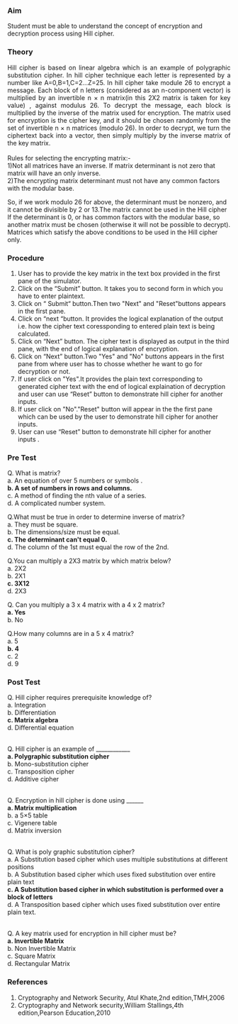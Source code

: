 ### Aim
Student must be able to understand the concept of encryption and decryption process using Hill cipher.
### Theory
<div align="justify">Hill cipher is based on linear algebra which is an example of polygraphic substitution cipher. In hill cipher technique each letter is represented by a number like A=0,B=1,C=2...Z=25. In hill cipher take module 26 to encrypt a message. Each block of n letters (considered as an n-component vector) is multiplied by an invertible n × n matrix(in this 2X2 matrix is taken for key value) , against modulus 26. To decrypt the message, each block is multiplied by the inverse of the matrix used for encryption. The matrix used for encryption is the cipher key, and it should be chosen randomly from the set of invertible n × n matrices (modulo 26). In order to decrypt, we turn the ciphertext back into a vector, then simply multiply by the inverse matrix of the key matrix.</div><br>
Rules for selecting the encrypting matrix:-<br>
1)Not all matrices have an inverse. If matrix determinant is not zero that matrix will have an only inverse.<br>
2)The encrypting matrix determinant must not have any common factors with the modular base.<br>

So, if we work modulo 26 for above, the determinant must be nonzero, and it cannot be divisible by 2 or 13.The matrix cannot be used in the Hill cipher If the determinant is 0, or has common factors with the modular base, so another matrix must be chosen (otherwise it will not be possible to decrypt). Matrices which satisfy the above conditions to be used in the Hill cipher only.</div>
### Procedure
1. User has to provide the key matrix in the text box provided in the first pane of the simulator.<br>
2. Click on the “Submit” button. It takes you to second form in which you have to enter plaintext.<br>
3. Click on “ Submit“ button.Then two "Next" and "Reset"buttons appears in the first pane.<br>
4. Click on “next “button. It provides the logical explanation of the output i.e. how the cipher text coressponding to entered plain text is being calculated.<br>
5. Click on “Next” button. The cipher text is displayed as output in the third pane, with the end of logical explanation of encryption.<br>
6. Click on “Next” button.Two "Yes" and "No" buttons appears in the first pane from where user has to chosse whether he want to go for decryption or not.<br>
7. If user click on "Yes".It provides the plain text corresponding to generated cipher text with the end of logical explaination of decryption and user can use “Reset” button to demonstrate hill cipher for another inputs.<br>
8. If user click on "No"."Reset" button will appear in the the first pane which can be used by the user to demonstrate hill cipher for another inputs.<br>
9. User can use “Reset” button to demonstrate hill cipher for another inputs .<br>
### Pre Test
Q. What is matrix?<br>
a. An equation of over 5 numbers or symbols .<br>
<b>b. A set of numbers in rows and columns.</b><br>
c. A method of finding the nth value of a series.<br>
d. A complicated number system.<br>

Q.What must be true in order to determine inverse of matrix?<br>
a. They must be square.<br>
b. The dimensions/size must be equal.<br>
<b>c. The determinant can't equal 0.</b><br>
d. The column of the 1st must equal the row of the 2nd.<br>

Q.You can multiply a 2X3 matrix by which matrix below?<br>
a. 2X2<br>
b. 2X1<br>
<b>c. 3X12</b><br>
d. 2X3<br>

Q. Can you multiply a 3 x 4 matrix with a 4 x 2 matrix?<br>
<b>a. Yes</b><br>
b. No<br>

Q.How many columns are in a 5 x 4 matrix?<br>
a. 5<br>
<b>b. 4</b><br>
c. 2<br>
d. 9<br>

### Post Test
Q. Hill cipher requires prerequisite knowledge of?<br>
a. Integration<br>
b. Differentiation<br>
<b>c. Matrix algebra</b><br>
d. Differential equation<br><br>

Q. Hill cipher is an example of ____________<br>
<b>a. Polygraphic substitution cipher</b><br>
b. Mono-substitution cipher<br>
c. Transposition cipher<br>
d. Additive cipher<br><br>

Q. Encryption in hill cipher is done using ______<br>
<b>a. Matrix multiplication</b><br>
b. a 5×5 table<br>
c. Vigenere table<br>
d. Matrix inversion<br><br>

Q. What is poly graphic substitution cipher?<br>
a. A Substitution based cipher which uses multiple substitutions at different positions<br>
b. A Substitution based cipher which uses fixed substitution over entire plain text<br>
<b>c. A Substitution based cipher in which substitution is performed over a block of letters</b><br>
d. A Transposition based cipher which uses fixed substitution over entire plain text.<br><br>

Q. A key matrix used for encryption in hill cipher must be?<br>
<b>a. Invertible Matrix</b><br>
b. Non Invertible Matrix<br>
c. Square Matrix<br>
d. Rectangular Matrix<br>
### References<br>
1. Cryptography and Network Security, Atul Khate,2nd edition,TMH,2006<br>
2. Cryptography and Network security,William Stallings,4th edition,Pearson Education,2010
